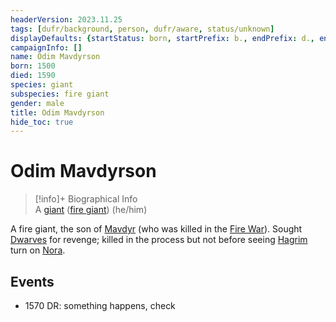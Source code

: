 ```yaml
---
headerVersion: 2023.11.25
tags: [dufr/background, person, dufr/aware, status/unknown]
displayDefaults: {startStatus: born, startPrefix: b., endPrefix: d., endStatus: died}
campaignInfo: []
name: Odim Mavdyrson
born: 1500
died: 1590
species: giant
subspecies: fire giant
gender: male
title: Odim Mavdyrson
hide_toc: true
---
```

# Odim Mavdyrson
>[!info]+ Biographical Info  
> A [giant](<../../species/children-of-the-divine/giants.md>) ([fire giant](<../../species/children-of-the-divine/giants.md>)) (he/him)  
> 

A fire giant, the son of [Mavdyr](<./mavdyr.md>) (who was killed in the [Fire War](<../../events/1500s/fire-war.md>)). Sought [Dwarves](<../../species/children-of-the-embodied-gods/dwarves/dwarves.md>) for revenge; killed in the process but not before seeing [Hagrim](<../dwarves/hagrim.md>) turn on [Nora](<../dwarves/nora-silverspark.md>). 

## Events

- 1570 DR: something happens, check 
